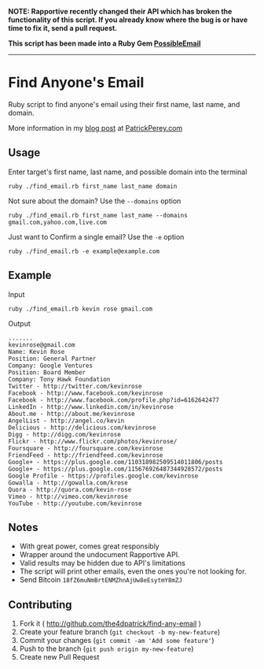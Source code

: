 **NOTE: Rapportive recently changed their API which has broken the functionality of this script. If you already know where the bug is or have time to fix it, send a pull request.**

**This script has been made into a Ruby Gem [PossibleEmail](https://github.com/the4dpatrick/possible-email)**

----

Find Anyone's Email
===================
Ruby script to find anyone's email using their first name, last name, and domain.

More information in my [blog post](http://patrickperey.com/find-anyones-email-a-ruby-script "blog post") at [PatrickPerey.com](http://patrickperey.com "Patrick Perey Blog")



Usage
-----
Enter target's first name, last name, and possible domain into the terminal

```
ruby ./find_email.rb first_name last_name domain
```

Not sure about the domain? Use the `--domains` option

```
ruby ./find_email.rb first_name last_name --domains gmail.com,yahoo.com,live.com
```

Just want to Confirm a single email? Use the `-e` option

```
ruby ./find_email.rb -e example@example.com
```

Example
-------
Input
```
ruby ./find_email.rb kevin rose gmail.com
```
Output
```
.......
kevinrose@gmail.com
Name: Kevin Rose
Position: General Partner
Company: Google Ventures
Position: Board Member
Company: Tony Hawk Foundation
Twitter - http://twitter.com/kevinrose
Facebook - http://www.facebook.com/kevinrose
Facebook - http://www.facebook.com/profile.php?id=6162642477
LinkedIn - http://www.linkedin.com/in/kevinrose
About.me - http://about.me/kevinrose
AngelList - http://angel.co/kevin
Delicious - http://delicious.com/kevinrose
Digg - http://digg.com/kevinrose
Flickr - http://www.flickr.com/photos/kevinrose/
Foursquare - http://foursquare.com/kevinrose
FriendFeed - http://friendfeed.com/kevinrose
Google+ - https://plus.google.com/110318982509514011806/posts
Google+ - https://plus.google.com/115676926487344928572/posts
Google Profile - https://profiles.google.com/kevinrose
Gowalla - http://gowalla.com/krose
Quora - http://quora.com/kevin-rose
Vimeo - http://vimeo.com/kevinrose
YouTube - http://youtube.com/kevinrose
```

Notes
-----
* With great power, comes great responsibly
* Wrapper around the undocument Rapportive API.
* Valid results may be hidden due to API's limitations
* The script will print other emails, even the ones you're not looking for.
* Send Bitcoin `18fZ6muNmBrtENMZhnAjUw8eEsytmY8mZJ`


Contributing
------------

1. Fork it ( http://github.com/the4dpatrick/find-any-email )
2. Create your feature branch (`git checkout -b my-new-feature`)
3. Commit your changes (`git commit -am 'Add some feature'`)
4. Push to the branch (`git push origin my-new-feature`)
5. Create new Pull Request
